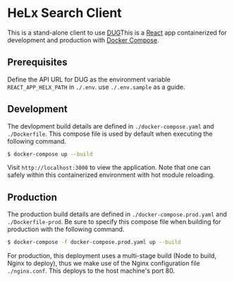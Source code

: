 # HeLx Search Client

This is a stand-alone client to use [DUG](https://github.com/helxplatform/dug)This is a [React](https://reactjs.org/) app containerized for development and production with [Docker Compose](https://docs.docker.com/compose/).

## Prerequisites

Define the API URL for DUG as the environment variable `REACT_APP_HELX_PATH` in `./.env`. use `./.env.sample` as a guide.

## Development

The devlopment build details are defined in `./docker-compose.yaml` and `./Dockerfile`. This compose file is used by default when executing the following command.

```bash
$ docker-compose up --build
```

Visit `http://localhost:3000` to view the application. Note that one can safely within this containerized environment with hot module reloading.

## Production

The production build details are defined in `./docker-compose.prod.yaml` and `./Dockerfile-prod`. Be sure to specify this compose file when building for production with the following command.

```bash
$ docker-compose -f docker-compose.prod.yaml up --build
```

For production, this deployment uses a multi-stage build (Node to build, Nginx to deploy), thus we make use of the Nginx configuration file `./nginx.conf`. This deploys to the host machine's port 80.
